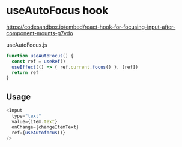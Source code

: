 # useAutoFocus hook

https://codesandbox.io/embed/react-hook-for-focusing-input-after-component-mounts-g7vdo

useAutoFocus.js

```js
function useAutoFocus() {
  const ref = useRef()
  useEffect(() => { ref.current.focus() }, [ref])
  return ref
}
```

## Usage

```js
<Input
  type="text"
  value={item.text}
  onChange={changeItemText}
  ref={useAutofocus()}
/>
```
